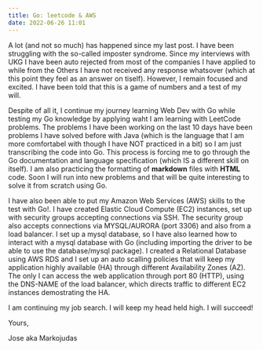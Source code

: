 ```yaml
---
title: Go: leetcode & AWS
date: 2022-06-26 11:01
---
```

<!-- markdownlint-disable -->
A lot (and not so much) has happened since my last post. I have been struggling with the so-called imposter syndrome. Since my interviews with UKG I have been auto rejected from most of the companies I have applied to while from the Others I have not received any response whatsover (which at this point they feel as an answer on tiself). However, I remain focused and excited. I have been told that this is a game of numbers and a test of my will. 

Despite of all it, I continue my journey learning Web Dev with Go while testing my Go knowledge by applying waht I am learning with LeetCode problems. The problems I have been working on the last 10 days have been problems I have solved before with Java (which is the language that I am more comfortabel with though I have NOT practiced in a bit) so I am just transcribing the code into Go. This process is forcing me to go through the Go documentation and language specification (which IS a different skill on itself). I am also practicing the formatting of **markdown** files with **HTML** code. Soon I will run into new problems and that will be quite interesting to solve it from scratch using Go.

I have also been able to put my Amazon Web Services (AWS) skills to the test with Go!. I have created Elastic Cloud Compute (EC2) instances, set up with security groups accepting connections via SSH. The security group also accepts connections via MYSQL/AURORA (port 3306) and also from a load balancer. I set up a mysql database, so I have also learned how to interact with a mysql database with Go (including importing the driver to be able to use the database/mysql package). I created a Relational Database using AWS RDS and I set up an auto scalling policies that will keep my application highly available (HA) through different Availability Zones (AZ). The only I can access the web application through port 80 (HTTP), using the DNS-NAME of the load balancer, which directs traffic to different EC2 instances demostrating the HA. 

I am continuing my job search. I will keep my head held high. I will succeed!

Yours,

Jose aka Markojudas
